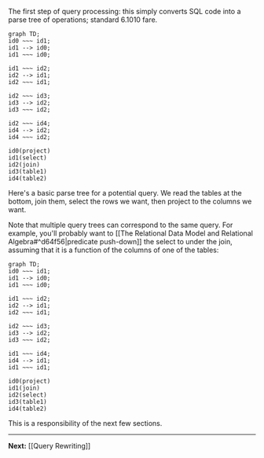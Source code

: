The first step of query processing: this simply converts SQL code into a parse tree of operations; standard 6.1010 fare.

```mermaid
graph TD;
id0 ~~~ id1;
id1 --> id0;
id1 ~~~ id0;

id1 ~~~ id2;
id2 --> id1;
id2 ~~~ id1;

id2 ~~~ id3;
id3 --> id2;
id3 ~~~ id2;

id2 ~~~ id4;
id4 --> id2;
id4 ~~~ id2;

id0(project)
id1(select)
id2(join)
id3(table1)
id4(table2)
```

Here's a basic parse tree for a potential query. We read the tables at the bottom, join them, select the rows we want, then project to the columns we want.

Note that multiple query trees can correspond to the same query. For example, you'll probably want to [[The Relational Data Model and Relational Algebra#^d64f56|predicate push-down]] the select to under the join, assuming that it is a function of the columns of one of the tables:

```mermaid
graph TD;
id0 ~~~ id1;
id1 --> id0;
id1 ~~~ id0;

id1 ~~~ id2;
id2 --> id1;
id2 ~~~ id1;

id2 ~~~ id3;
id3 --> id2;
id3 ~~~ id2;

id1 ~~~ id4;
id4 --> id1;
id1 ~~~ id1;

id0(project)
id1(join)
id2(select)
id3(table1)
id4(table2)
```

This is a responsibility of the next few sections.

---

**Next:** [[Query Rewriting]]
